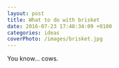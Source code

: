 ```yaml
---
layout: post
title: What to do with brisket
date: 2016-07-23 17:48:34:09 +0100
categories: ideas
coverPhoto: /images/brisket.jpg
---
```


You know... cows.
